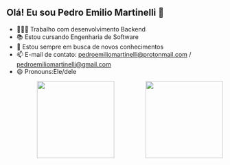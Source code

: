  ## Olá! Eu sou Pedro Emilio Martinelli 👋


- 👨🏻‍💻 Trabalho com desenvolvimento Backend
- 📚 Estou cursando Engenharia de Software 
- 🤔 Estou sempre em busca de novos conhecimentos
- 📫 E-mail de contato: pedroemiliomartinelli@protonmail.com / pedroemiliomartinelli@gmail.com
- 😄 Pronouns:Ele/dele

<div align="center">
  <a href="https://github.com/PedroEmilioMartinelli">
  <img  height="180em" src="https://github-readme-stats.vercel.app/api?username=PedroEmilioMartinelli&show_icons=true&theme=dark&include_all_commits=true&count_private=true"/>
  <img align="right" height="180em" src="https://github-readme-stats.vercel.app/api/top-langs/?username=PedroEmilioMartinelli&layout=compact&langs_count=16&theme=dark"/>
  

 
